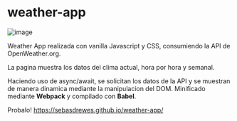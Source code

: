 # weather-app
![image](https://user-images.githubusercontent.com/81722772/123556980-a206fb00-d764-11eb-9567-8e4ce29ef7e8.png)

Weather App realizada con vanilla Javascript y CSS, consumiendo la API de OpenWeather.org.

La pagina muestra los datos del clima actual, hora por hora y semanal.

Haciendo uso de async/await, se solicitan los datos de la API y se muestran de manera dinamica mediante la manipulacion del DOM. Minificado mediante **Webpack** y compilado con **Babel**.

Probalo! https://sebasdrewes.github.io/weather-app/

